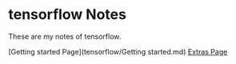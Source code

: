 # tensorflow Notes

These are my notes of tensorflow.

[Getting started Page](tensorflow/Getting started.md)
[Extras Page](tensorflow/extras.md)
